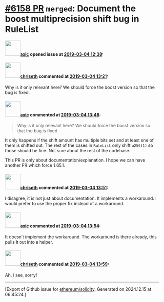 # [\#6158 PR](https://github.com/ethereum/solidity/pull/6158) `merged`: Document the boost multiprecision shift bug in RuleList

#### <img src="https://avatars.githubusercontent.com/u/20340?v=4" width="50">[axic](https://github.com/axic) opened issue at [2019-03-04 12:38](https://github.com/ethereum/solidity/pull/6158):



#### <img src="https://avatars.githubusercontent.com/u/9073706?v=4" width="50">[chriseth](https://github.com/chriseth) commented at [2019-03-04 13:21](https://github.com/ethereum/solidity/pull/6158#issuecomment-469250616):

Why is it only relevant here? We should force the boost version so that the bug is fixed.

#### <img src="https://avatars.githubusercontent.com/u/20340?v=4" width="50">[axic](https://github.com/axic) commented at [2019-03-04 13:48](https://github.com/ethereum/solidity/pull/6158#issuecomment-469258637):

> Why is it only relevant here? We should force the boost version so that the bug is fixed.

It only happens if the shift amount has multiple bits set and at least one of them is shifted out. The rest of the cases in `RuleList` only shift `u256(1)` so those should be fine. Not sure about the rest of the codebase.

This PR is only about documentation/explanation. I hope we can have another PR which force 1.65.1.

#### <img src="https://avatars.githubusercontent.com/u/9073706?v=4" width="50">[chriseth](https://github.com/chriseth) commented at [2019-03-04 13:51](https://github.com/ethereum/solidity/pull/6158#issuecomment-469259642):

I disagree, it is not just about documentation. It implements a workaround. I would prefer to use the proper fix instead of a workaround.

#### <img src="https://avatars.githubusercontent.com/u/20340?v=4" width="50">[axic](https://github.com/axic) commented at [2019-03-04 13:54](https://github.com/ethereum/solidity/pull/6158#issuecomment-469260734):

It doesn't implement the workaround. The workaround is there already, this pulls it out into a helper.

#### <img src="https://avatars.githubusercontent.com/u/9073706?v=4" width="50">[chriseth](https://github.com/chriseth) commented at [2019-03-04 13:59](https://github.com/ethereum/solidity/pull/6158#issuecomment-469262312):

Ah, I see, sorry!


-------------------------------------------------------------------------------



[Export of Github issue for [ethereum/solidity](https://github.com/ethereum/solidity). Generated on 2024.12.15 at 06:45:24.]
